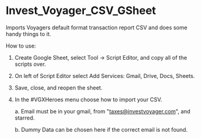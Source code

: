 # Invest_Voyager_CSV_GSheet
Imports Voyagers default format transaction report CSV and does some handy things to it.

How to use:
1. Create Google Sheet, select Tool -> Script Editor, and copy all of the scripts over.
2. On left of Script Editor select Add Services: Gmail, Drive, Docs, Sheets.
3. Save, close, and reopen the sheet.
4. In the #VGXHeroes menu choose how to import your CSV.
	
	a. Email must be in your gmail, from "taxes@investvoyager.com", and starred.
	
	b. Dummy Data can be chosen here if the correct email is not found.
